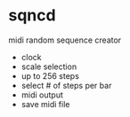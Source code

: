 # sqncd
midi random sequence creator

- clock
- scale selection
- up to 256 steps
- select # of steps per bar
- midi output
- save midi file
